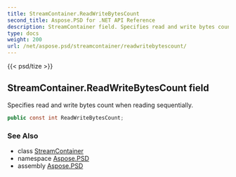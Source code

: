 ```yaml
---
title: StreamContainer.ReadWriteBytesCount
second_title: Aspose.PSD for .NET API Reference
description: StreamContainer field. Specifies read and write bytes count when reading sequentially
type: docs
weight: 200
url: /net/aspose.psd/streamcontainer/readwritebytescount/
---
```

{{< psd/tize >}}
## StreamContainer.ReadWriteBytesCount field

Specifies read and write bytes count when reading sequentially.

```csharp
public const int ReadWriteBytesCount;
```

### See Also

* class [StreamContainer](../)
* namespace [Aspose.PSD](../../streamcontainer/)
* assembly [Aspose.PSD](../../../)


